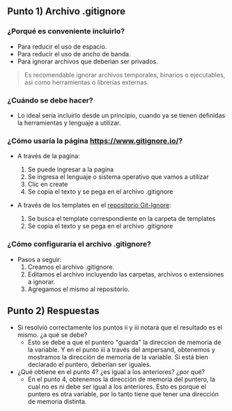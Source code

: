 ## Punto 1) Archivo .gitignore

### ¿Porqué es conveniente incluirlo?
- Para reducir el uso de espacio. 
- Para reducir el uso de ancho de banda.
- Para ignorar archivos que deberian ser privados.

 >Es recomendable ignorar archivos temporales, binarios o ejecutables, asi como herramientas o librerias externas.
    
### ¿Cuándo se debe hacer?
 - Lo ideal sería incluirlo desde un principio, cuando ya se tienen definidas la herramientas y lenguaje a utilizar.

### ¿Cómo usaría la página https://www.gitignore.io/?
* A través de la pagina:
  1. Se puede ingresar a la pagina
  2. Se ingresa el lenguaje o sistema operativo que vamos a utilizar
  3. Clic en create
  4. Se copia el texto y se pega en el archivo .gitignore

* A través de los templates en el [repositorio Git-Ignore](https://github.com/toptal/gitignore):
  1. Se busca el template correspondiente en la carpeta de templates
  2. Se copia el texto y se pega en el archivo .gitignore

### ¿Cómo configuraría el archivo .gitignore?
- Pasos a seguir:
  1. Creamos el archivo .gitignore.
  2. Editamos el archivo incluyendo las carpetas, archivos o extensiones a ignorar.
  3. Agregamos el mismo al repositorio.

## Punto 2) Respuestas
 * Si resolvió correctamente los puntos ii y iii notará que el resultado es el mismo. ¿a qué se debe? 
   * Esto se debe a que el puntero "guarda" la direccion de memoria de la variable. Y en el punto iii a través del ampersand, obtenemos y mostramos la dirección de memoria de la variable. Si está bien declarado el puntero, deberían ser iguales.
 * ¿Qué obtiene en el punto 4? ¿es igual a los anteriores? ¿por qué?
   * En el punto 4, obtenemos la dirección de memoria del puntero, la cual no es ni debe ser igual a los anteriores. Esto es porque el puntero es otra variable, por lo tanto tiene que tener una dirección de memoria distinta.